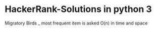 # HackerRank-Solutions in python 3

Migratory Birds _ most frequent item is asked O(n) in time and space

